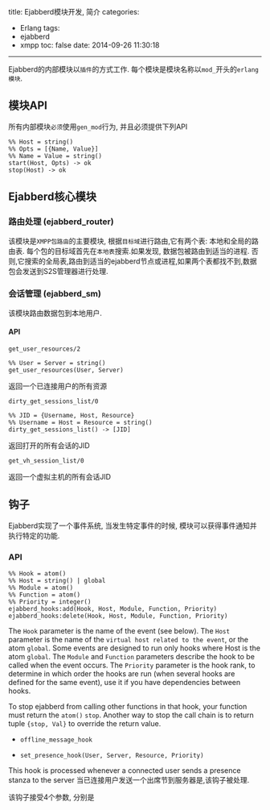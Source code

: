 title: Ejabberd模块开发, 简介
categories:
  - Erlang
tags:
  - ejabberd
  - xmpp
toc: false
date: 2014-09-26 11:30:18
---

Ejabberd的内部模块以`插件`的方式工作. 每个模块是模块名称以`mod_`开头的`erlang模块`.

<!--more-->

## 模块API

所有内部模块`必须`使用`gen_mod`行为, 并且必须提供下列API

```
%% Host = string()
%% Opts = [{Name, Value}]
%% Name = Value = string()
start(Host, Opts) -> ok
stop(Host) -> ok
```

## Ejabberd核心模块

### 路由处理 (ejabberd_router)

该模块是`XMPP包路由`的主要模块, 根据`目标域`进行路由,它有两个表: 本地和全局的路由表. 每个包的目标域首先在`本地表`搜索.如果发现, 数据包被路由到适当的进程. 否则,它搜索的全局表,路由到适当的ejabberd节点或进程,如果两个表都找不到,数据包会发送到S2S管理器进行处理.

### 会话管理 (ejabberd_sm)

该模块路由数据包到本地用户.

#### API

`get_user_resources/2`

```
%% User = Server = string()
get_user_resources(User, Server)
```

返回一个已连接用户的所有资源

`dirty_get_sessions_list/0`

```
%% JID = {Username, Host, Resource}
%% Username = Host = Resource = string()
dirty_get_sessions_list() -> [JID]
```

返回打开的所有会话的JID


`get_vh_session_list/0`

返回一个虚拟主机的所有会话JID



## 钩子

Ejabberd实现了一个事件系统, 当发生特定事件的时候, 模块可以获得事件通知并执行特定的功能.


### API

```
%% Hook = atom()
%% Host = string() | global
%% Module = atom()
%% Function = atom()
%% Priority = integer()
ejabberd_hooks:add(Hook, Host, Module, Function, Priority)
ejabberd_hooks:delete(Hook, Host, Module, Function, Priority)
```

The `Hook` parameter is the name of the event (see below).
The `Host` parameter is the name of the `virtual host related to the event`, or the atom `global`. Some events are designed to run only hooks where Host is the atom `global`.
The `Module` and `Function` parameters describe the hook to be called when the event occurs.
The `Priority` parameter is the hook rank, to determine in which order the hooks are run (when several hooks are defined for the same event), use it if you have dependencies between hooks.

To stop ejabberd from calling other functions in that hook, your function must return the `atom()` `stop`. Another way to stop the call chain is to return tuple `{stop, Val}` to override the return value.

- `offline_message_hook`

- `set_presence_hook(User, Server, Resource, Priority)`

This hook is processed whenever a connected user sends a presence stanza to the server
当已连接用户发送一个出席节到服务器是,该钩子被处理.

该钩子接受4个参数, 分别是

